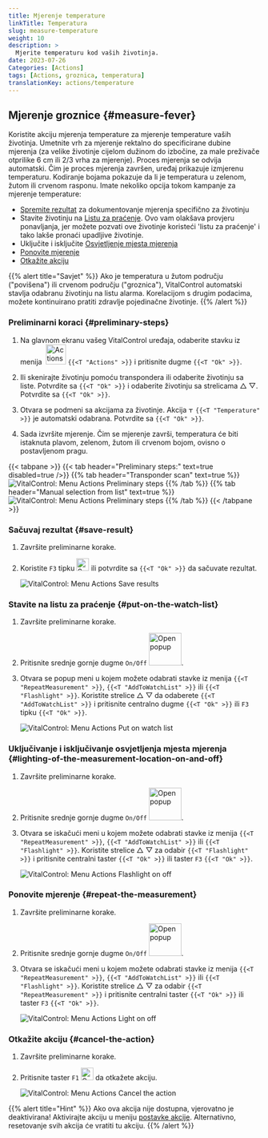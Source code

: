```yaml
---
title: Mjerenje temperature
linkTitle: Temperatura
slug: measure-temperature
weight: 10
description: >
  Mjerite temperaturu kod vaših životinja.
date: 2023-07-26
Categories: [Actions]
tags: [Actions, groznica, temperatura]
translationKey: actions/temperature
---
```


## Mjerenje groznice {#measure-fever}

Koristite akciju mjerenja temperature za mjerenje temperature vaših životinja. Umetnite vrh za mjerenje rektalno do specificirane dubine mjerenja (za velike životinje cijelom dužinom do izbočine, za male preživače otprilike 6 cm ili 2/3 vrha za mjerenje). Proces mjerenja se odvija automatski. Čim je proces mjerenja završen, uređaj prikazuje izmjerenu temperaturu. Kodiranje bojama pokazuje da li je temperatura u zelenom, žutom ili crvenom rasponu. Imate nekoliko opcija tokom kampanje za mjerenje temperature:

- [Spremite rezultat](#save-result) za dokumentovanje mjerenja specifično za životinju
- Stavite životinju na [Listu za praćenje](#put-on-the-watch-list). Ovo vam olakšava provjeru ponavljanja, jer možete pozvati ove životinje koristeći 'listu za praćenje' i tako lakše pronaći upadljive životinje.
- Uključite i isključite [Osvjetljenje mjesta mjerenja](#lighting-of-the-measurement-location-on-and-off)
- [Ponovite mjerenje](#repeat-the-measurement)
- [Otkažite akciju](#cancel-the-action)

{{% alert title="Savjet" %}}
Ako je temperatura u žutom području ("povišena") ili crvenom području ("groznica"), VitalControl automatski stavlja odabranu životinju na listu alarma. Korelacijom s drugim podacima, možete kontinuirano pratiti zdravlje pojedinačne životinje.
{{% /alert %}}

### Preliminarni koraci {#preliminary-steps}

1. Na glavnom ekranu vašeg VitalControl uređaja, odaberite stavku iz menija &nbsp;<img src="/icons/actions.svg" width="40" align="bottom" alt="Actions" /> `{{<T "Actions" >}}` i pritisnite dugme `{{<T "Ok" >}}`.

2. Ili skenirajte životinju pomoću transpondera ili odaberite životinju sa liste. Potvrdite sa `{{<T "Ok" >}}` i odaberite životinju sa strelicama △ ▽. Potvrdite sa `{{<T "Ok" >}}`.

3. Otvara se podmeni sa akcijama za životinje. Akcija <img src="/icons/actions/temperature.svg" width="10" align="bottom" alt="Temperature" /> `{{<T "Temperature" >}}` je automatski odabrana. Potvrdite sa `{{<T "Ok" >}}`.

4. Sada izvršite mjerenje. Čim se mjerenje završi, temperatura će biti istaknuta plavom, zelenom, žutom ili crvenom bojom, ovisno o postavljenom pragu.

{{< tabpane >}}
{{< tab header="Preliminary steps:" text=true disabled=true />}}
{{% tab header="Transponder scan" text=true %}}
![VitalControl: Menu Actions Preliminary steps](../images/firststeps-scan.png "Preliminary steps")
{{% /tab %}}
{{% tab header="Manual selection from list" text=true %}}
![VitalControl: Menu Actions Preliminary steps](../images/firststeps.png "Preliminary steps")
{{% /tab %}}
{{< /tabpane >}}

### Sačuvaj rezultat {#save-result}

1. Završite preliminarne korake.

2. Koristite `F3` tipku <img src="/icons/footer/save.svg" width="25" align="bottom" alt="Save" /> ili potvrdite sa `{{<T "Ok" >}}` da sačuvate rezultat.

    ![VitalControl: Menu Actions Save results](../images/saveresults.png "Save results")

### Stavite na listu za praćenje {#put-on-the-watch-list}

1. Završite preliminarne korake.

2. Pritisnite srednje gornje dugme `On/Off` <img src="/icons/footer/repeat_add_to_watch.svg" width="65" align="bottom" alt="Open popup" />.

3. Otvara se popup meni u kojem možete odabrati stavke iz menija `{{<T "RepeatMeasurement" >}}`, `{{<T "AddToWatchList" >}}` ili `{{<T "Flashlight" >}}`. Koristite strelice △ ▽ da odaberete `{{<T "AddToWatchList" >}}` i pritisnite centralno dugme `{{<T "Ok" >}}` ili `F3` tipku `{{<T "Ok" >}}`.

    ![VitalControl: Menu Actions Put on watch list](../images/watchlist.png "Put on watch list")

### Uključivanje i isključivanje osvjetljenja mjesta mjerenja {#lighting-of-the-measurement-location-on-and-off}

1. Završite preliminarne korake.

2. Pritisnite srednje gornje dugme `On/Off` <img src="/icons/footer/repeat_add_to_watch.svg" width="65" align="bottom" alt="Open popup" />.

3. Otvara se iskačući meni u kojem možete odabrati stavke iz menija `{{<T "RepeatMeasurement" >}}`, `{{<T "AddToWatchList" >}}` ili `{{<T "Flashlight" >}}`. Koristite strelice △ ▽ za odabir `{{<T "Flashlight" >}}` i pritisnite centralni taster `{{<T "Ok" >}}` ili taster `F3` `{{<T "Ok" >}}`.

    ![VitalControl: Menu Actions Flashlight on off](../images/light.png "Flashlight on off")

### Ponovite mjerenje {#repeat-the-measurement}

1. Završite preliminarne korake.

2. Pritisnite srednje gornje dugme `On/Off` <img src="/icons/footer/repeat_add_to_watch.svg" width="65" align="bottom" alt="Open popup" />.

3. Otvara se iskačući meni u kojem možete odabrati stavke iz menija `{{<T "RepeatMeasurement" >}}`, `{{<T "AddToWatchList" >}}` ili `{{<T "Flashlight" >}}`. Koristite strelice △ ▽ za odabir `{{<T "RepeatMeasurement" >}}` i pritisnite centralni taster `{{<T "Ok" >}}` ili taster `F3` `{{<T "Ok" >}}`.

    ![VitalControl: Menu Actions Light on off](../images/repeat.png "Light on off")

### Otkažite akciju {#cancel-the-action}

1. Završite preliminarne korake.

2. Pritisnite taster `F1` <img src="/icons/footer/cancel.svg" width="25" align="bottom" alt="Cancel" /> da otkažete akciju.

    ![VitalControl: Menu Actions Cancel the action](../images/saveresults.png "Cancel the action")

{{% alert title="Hint" %}}
Ako ova akcija nije dostupna, vjerovatno je deaktivirana! Aktivirajte akciju u meniju [postavke akcije](../setting/). Alternativno, resetovanje svih akcija će vratiti tu akciju.
{{% /alert %}}
